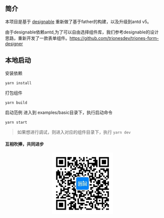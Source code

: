 
## 简介

本项目是基于 [designable](https://github.com/alibaba/designable) 重新做了基于father的构建，以及升级到antd v5。

由于designable依赖antd,为了可以自由选择组件库，我们参考designable的设计思路，重新开发了一款表单组件。https://github.com/trionesdev/triones-form-designer

## 本地启动
安装依赖
```
yarn install
```
 打包组件
```
yarn build
```
启动范例
进入到 examples/basic目录下，执行启动命令
```
yarn start
```
> 如果想进行调试，则进入对应的组件目录下，执行 ``yarn dev``


#### 互相吹捧，共同进步
<div style="width: 100%;text-align: center">
<img src="images/shuque_wx.jpg" width="200px" alt="">
</div>